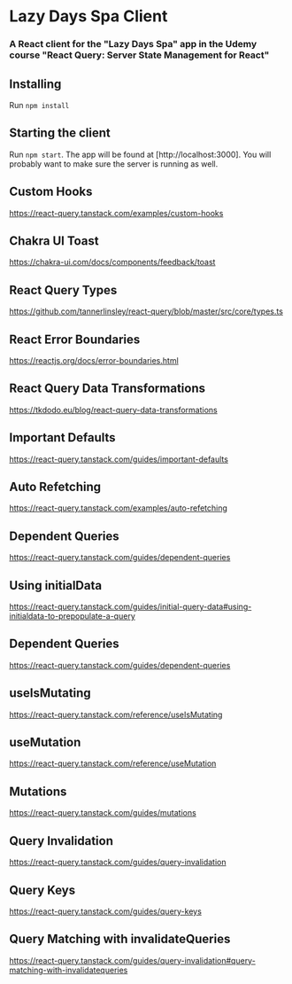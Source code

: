 # Lazy Days Spa Client

### A React client for the "Lazy Days Spa" app in the Udemy course "React Query: Server State Management for React"

## Installing

Run `npm install`

## Starting the client

Run `npm start`. The app will be found at [http://localhost:3000]. You will probably want to make sure the server is running as well.

## Custom Hooks

https://react-query.tanstack.com/examples/custom-hooks

## Chakra UI Toast

https://chakra-ui.com/docs/components/feedback/toast

## React Query Types

https://github.com/tannerlinsley/react-query/blob/master/src/core/types.ts

## React Error Boundaries

https://reactjs.org/docs/error-boundaries.html

## React Query Data Transformations

https://tkdodo.eu/blog/react-query-data-transformations

## Important Defaults

https://react-query.tanstack.com/guides/important-defaults

## Auto Refetching

https://react-query.tanstack.com/examples/auto-refetching

## Dependent Queries

https://react-query.tanstack.com/guides/dependent-queries

## Using initialData

https://react-query.tanstack.com/guides/initial-query-data#using-initialdata-to-prepopulate-a-query

## Dependent Queries

https://react-query.tanstack.com/guides/dependent-queries

## useIsMutating

https://react-query.tanstack.com/reference/useIsMutating

## useMutation

https://react-query.tanstack.com/reference/useMutation

## Mutations

https://react-query.tanstack.com/guides/mutations

## Query Invalidation

https://react-query.tanstack.com/guides/query-invalidation

## Query Keys

https://react-query.tanstack.com/guides/query-keys

## Query Matching with invalidateQueries

https://react-query.tanstack.com/guides/query-invalidation#query-matching-with-invalidatequeries
